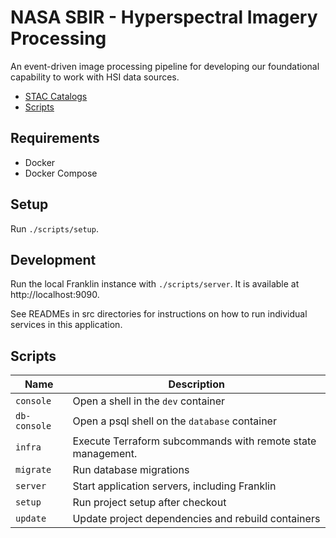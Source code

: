 # NASA SBIR - Hyperspectral Imagery Processing

An event-driven image processing pipeline for developing our foundational capability to work with HSI data sources.

- [STAC Catalogs](#stac-catalogs)
- [Scripts](#scripts)

## Requirements

- Docker
- Docker Compose

## Setup

Run `./scripts/setup`.

## Development

Run the local Franklin instance with `./scripts/server`. It is available at http://localhost:9090.

See READMEs in src directories for instructions on how to run individual services in this application.

## Scripts

| Name    | Description                                                 |
|---------|-------------------------------------------------------------|
| `console` | Open a shell in the `dev` container |
| `db-console` | Open a psql shell on the `database` container |
| `infra` | Execute Terraform subcommands with remote state management. |
| `migrate` | Run database migrations |
| `server` | Start application servers, including Franklin |
| `setup` | Run project setup after checkout |
| `update` | Update project dependencies and rebuild containers |
